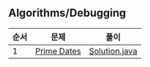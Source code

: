 ## Algorithms/Debugging
|순서|문제|풀이|
|---|---|---|
|1|[Prime Dates](https://www.hackerrank.com/challenges/prime-date/problem)|[Solution.java](./Prime%20Dates/Solution.java)|